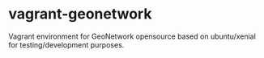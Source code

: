 # vagrant-geonetwork
Vagrant environment for GeoNetwork opensource based on ubuntu/xenial for testing/development purposes.
